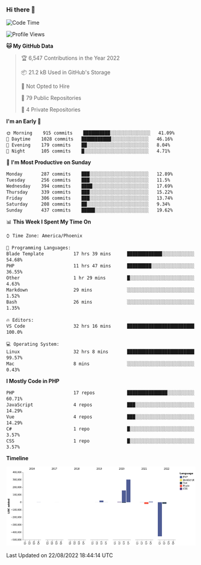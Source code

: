 ### Hi there 👋

<!--START_SECTION:waka-->
![Code Time](http://img.shields.io/badge/Code%20Time-7%2C337%20hrs%2034%20mins-blue)

![Profile Views](http://img.shields.io/badge/Profile%20Views-0-blue)

**🐱 My GitHub Data** 

> 🏆 6,547 Contributions in the Year 2022
 > 
> 📦 21.2 kB Used in GitHub's Storage 
 > 
> 🚫 Not Opted to Hire
 > 
> 📜 79 Public Repositories 
 > 
> 🔑 4 Private Repositories  
 > 
**I'm an Early 🐤** 

```text
🌞 Morning    915 commits    ██████████░░░░░░░░░░░░░░░   41.09% 
🌆 Daytime    1028 commits   ███████████░░░░░░░░░░░░░░   46.16% 
🌃 Evening    179 commits    ██░░░░░░░░░░░░░░░░░░░░░░░   8.04% 
🌙 Night      105 commits    █░░░░░░░░░░░░░░░░░░░░░░░░   4.71%

```
📅 **I'm Most Productive on Sunday** 

```text
Monday       287 commits    ███░░░░░░░░░░░░░░░░░░░░░░   12.89% 
Tuesday      256 commits    ███░░░░░░░░░░░░░░░░░░░░░░   11.5% 
Wednesday    394 commits    ████░░░░░░░░░░░░░░░░░░░░░   17.69% 
Thursday     339 commits    ███░░░░░░░░░░░░░░░░░░░░░░   15.22% 
Friday       306 commits    ███░░░░░░░░░░░░░░░░░░░░░░   13.74% 
Saturday     208 commits    ██░░░░░░░░░░░░░░░░░░░░░░░   9.34% 
Sunday       437 commits    █████░░░░░░░░░░░░░░░░░░░░   19.62%

```


📊 **This Week I Spent My Time On** 

```text
⌚︎ Time Zone: America/Phoenix

💬 Programming Languages: 
Blade Template           17 hrs 39 mins      █████████████░░░░░░░░░░░░   54.68% 
PHP                      11 hrs 47 mins      █████████░░░░░░░░░░░░░░░░   36.55% 
Other                    1 hr 29 mins        █░░░░░░░░░░░░░░░░░░░░░░░░   4.63% 
Markdown                 29 mins             ░░░░░░░░░░░░░░░░░░░░░░░░░   1.52% 
Bash                     26 mins             ░░░░░░░░░░░░░░░░░░░░░░░░░   1.35%

🔥 Editors: 
VS Code                  32 hrs 16 mins      █████████████████████████   100.0%

💻 Operating System: 
Linux                    32 hrs 8 mins       █████████████████████████   99.57% 
Mac                      8 mins              ░░░░░░░░░░░░░░░░░░░░░░░░░   0.43%

```

**I Mostly Code in PHP** 

```text
PHP                      17 repos            ███████████████░░░░░░░░░░   60.71% 
JavaScript               4 repos             ███░░░░░░░░░░░░░░░░░░░░░░   14.29% 
Vue                      4 repos             ███░░░░░░░░░░░░░░░░░░░░░░   14.29% 
C#                       1 repo              █░░░░░░░░░░░░░░░░░░░░░░░░   3.57% 
CSS                      1 repo              █░░░░░░░░░░░░░░░░░░░░░░░░   3.57%

```


**Timeline**

![Chart not found](https://raw.githubusercontent.com/mikebronner/mikebronner/master/charts/bar_graph.png) 


 Last Updated on 22/08/2022 18:44:14 UTC
<!--END_SECTION:waka-->

<!--
**mikebronner/mikebronner** is a ✨ _special_ ✨ repository because its `README.md` (this file) appears on your GitHub profile.

Here are some ideas to get you started:

- 🔭 I’m currently working on ...
- 🌱 I’m currently learning ...
- 👯 I’m looking to collaborate on ...
- 🤔 I’m looking for help with ...
- 💬 Ask me about ...
- 📫 How to reach me: ...
- 😄 Pronouns: ...
- ⚡ Fun fact: ...
-->
